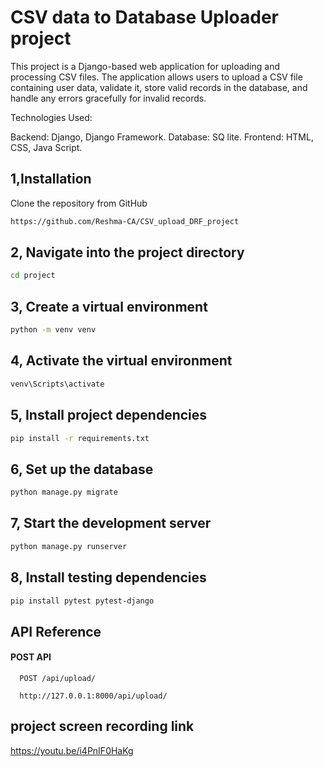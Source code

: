 # CSV data to Database Uploader project

This project is a Django-based web application for uploading and processing CSV files. The application allows users to upload a CSV file containing user data, validate it, store valid records in the database, and handle any errors gracefully for invalid records.


Technologies Used:

Backend: Django, Django Framework.
Database: SQ lite.
Frontend: HTML, CSS, Java Script.

##  1,Installation


Clone the repository from GitHub
```bash
https://github.com/Reshma-CA/CSV_upload_DRF_project

```

##  2,  Navigate into the project directory



```bash
cd project


```

##  3,  Create a virtual environment



```bash
python -m venv venv


```



##  4, Activate the virtual environment



```bash
venv\Scripts\activate


```

##  5, Install project dependencies



```bash
pip install -r requirements.txt


```
##  6, Set up the database



```bash
python manage.py migrate


```
##  7, Start the development server



```bash
python manage.py runserver


```

##  8, Install testing dependencies



```bash
pip install pytest pytest-django


```

## API Reference

#### POST API

```http
  POST /api/upload/
  
  http://127.0.0.1:8000/api/upload/
```

## project screen recording link

https://youtu.be/i4PnIF0HaKg

